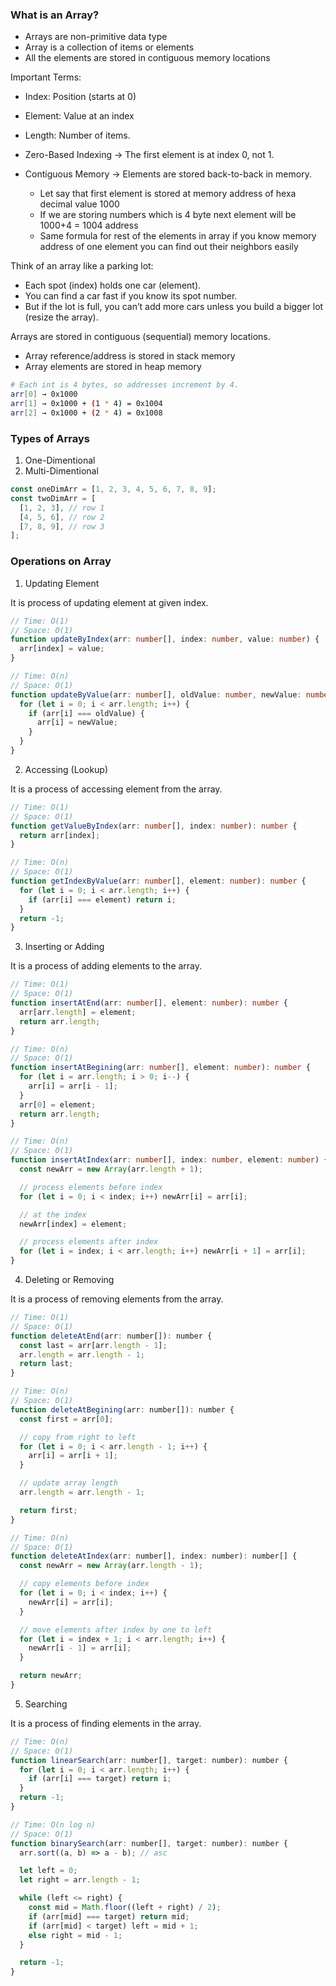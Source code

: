 ### What is an Array?

- Arrays are non-primitive data type
- Array is a collection of items or elements
- All the elements are stored in contiguous memory locations

Important Terms:

- Index: Position (starts at 0)
- Element: Value at an index
- Length: Number of items.

- Zero-Based Indexing → The first element is at index 0, not 1.
- Contiguous Memory → Elements are stored back-to-back in memory.
  - Let say that first element is stored at memory address of hexa decimal value 1000
  - If we are storing numbers which is 4 byte next element will be 1000+4 = 1004 address
  - Same formula for rest of the elements in array if you know memory address of one element you can find out their neighbors easily

Think of an array like a parking lot:

- Each spot (index) holds one car (element).
- You can find a car fast if you know its spot number.
- But if the lot is full, you can’t add more cars unless you build a bigger lot (resize the array).

Arrays are stored in contiguous (sequential) memory locations.

- Array reference/address is stored in stack memory
- Array elements are stored in heap memory

```bash
# Each int is 4 bytes, so addresses increment by 4.
arr[0] → 0x1000
arr[1] → 0x1000 + (1 * 4) = 0x1004
arr[2] → 0x1000 + (2 * 4) = 0x1008
```

### Types of Arrays

1. One-Dimentional
2. Multi-Dimentional

```typescript
const oneDimArr = [1, 2, 3, 4, 5, 6, 7, 8, 9];
const twoDimArr = [
  [1, 2, 3], // row 1
  [4, 5, 6], // row 2
  [7, 8, 9], // row 3
];
```

### Operations on Array

1. Updating Element

It is process of updating element at given index.

```typescript
// Time: O(1)
// Space: O(1)
function updateByIndex(arr: number[], index: number, value: number) {
  arr[index] = value;
}

// Time: O(n)
// Space: O(1)
function updateByValue(arr: number[], oldValue: number, newValue: number) {
  for (let i = 0; i < arr.length; i++) {
    if (arr[i] === oldValue) {
      arr[i] = newValue;
    }
  }
}
```

2. Accessing (Lookup)

It is a process of accessing element from the array.

```typescript
// Time: O(1)
// Space: O(1)
function getValueByIndex(arr: number[], index: number): number {
  return arr[index];
}

// Time: O(n)
// Space: O(1)
function getIndexByValue(arr: number[], element: number): number {
  for (let i = 0; i < arr.length; i++) {
    if (arr[i] === element) return i;
  }
  return -1;
}
```

3. Inserting or Adding

It is a process of adding elements to the array.

```typescript
// Time: O(1)
// Space: O(1)
function insertAtEnd(arr: number[], element: number): number {
  arr[arr.length] = element;
  return arr.length;
}

// Time: O(n)
// Space: O(1)
function insertAtBegining(arr: number[], element: number): number {
  for (let i = arr.length; i > 0; i--) {
    arr[i] = arr[i - 1];
  }
  arr[0] = element;
  return arr.length;
}

// Time: O(n)
// Space: O(1)
function insertAtIndex(arr: number[], index: number, element: number) {
  const newArr = new Array(arr.length + 1);

  // process elements before index
  for (let i = 0; i < index; i++) newArr[i] = arr[i];

  // at the index
  newArr[index] = element;

  // process elements after index
  for (let i = index; i < arr.length; i++) newArr[i + 1] = arr[i];
}
```

4. Deleting or Removing

It is a process of removing elements from the array.

```javascript
// Time: O(1)
// Space: O(1)
function deleteAtEnd(arr: number[]): number {
  const last = arr[arr.length - 1];
  arr.length = arr.length - 1;
  return last;
}

// Time: O(n)
// Space: O(1)
function deleteAtBegining(arr: number[]): number {
  const first = arr[0];

  // copy from right to left
  for (let i = 0; i < arr.length - 1; i++) {
    arr[i] = arr[i + 1];
  }

  // update array length
  arr.length = arr.length - 1;

  return first;
}

// Time: O(n)
// Space: O(1)
function deleteAtIndex(arr: number[], index: number): number[] {
  const newArr = new Array(arr.length - 1);

  // copy elements before index
  for (let i = 0; i < index; i++) {
    newArr[i] = arr[i];
  }

  // move elements after index by one to left
  for (let i = index + 1; i < arr.length; i++) {
    newArr[i - 1] = arr[i];
  }

  return newArr;
}
```

5. Searching

It is a process of finding elements in the array.

```javascript
// Time: O(n)
// Space: O(1)
function linearSearch(arr: number[], target: number): number {
  for (let i = 0; i < arr.length; i++) {
    if (arr[i] === target) return i;
  }
  return -1;
}

// Time: O(n log n)
// Space: O(1)
function binarySearch(arr: number[], target: number): number {
  arr.sort((a, b) => a - b); // asc

  let left = 0;
  let right = arr.length - 1;

  while (left <= right) {
    const mid = Math.floor((left + right) / 2);
    if (arr[mid] === target) return mid;
    if (arr[mid] < target) left = mid + 1;
    else right = mid - 1;
  }

  return -1;
}
```
